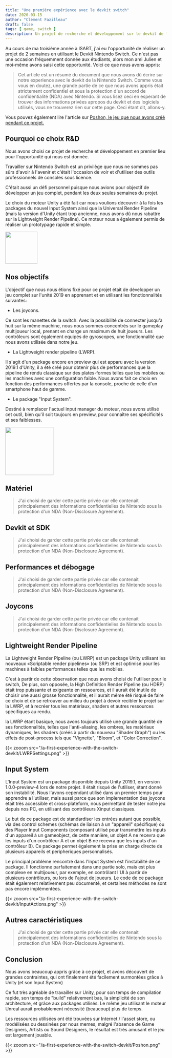 ```yaml
---
title: "Une première expérience avec le devkit switch"
date: 2020-03-15
author: "Clément Fazilleau"
draft: false
tags: [ game, switch ]
description: Un projet de recherche et développement sur le devkit de la switch.
---
```


Au cours de ma troisième année à ISART, j'ai eu l'opportunité de réaliser un projet de 2 semaines en utilisant le Devkit Nintendo Switch. Ce n'est pas une occasion fréquemment donnée aux étudiants, alors mon ami Julien et moi-même avons saisi cette opportunité. Voici ce que nous avons appris:

> Cet article est un résumé du document que nous avons dû écrire sur notre experience avec le devkit de la Nintendo Switch. Comme vous vous en doutez, une grande partie de ce que nous avons appris était strictement confidentiel et sous la protection d'un accord de confidentialité (NDA) avec Nintendo. Si vous lisez ceci en esperant de trouver des informations privées apropos du devkit et des logiciels utilisés, vous ne trouverez rien sur cette page. Ceci étant dit, allons-y.

Vous pouvez également lire l'article sur [Poshon, le jeu que nous avons créé pendant ce projet.](/posts/poshon)

## Pourquoi ce choix R&D

Nous avons choisi ce projet de recherche et développement en premier lieu pour l'opportunité qui nous est donnée.

Travailler sur Nintendo Switch est un privilège que nous ne sommes pas sûrs d'avoir à l'avenir et c'était l'occasion de voir et d'utiliser des outils professionnels de consoles sous licence.

C'était aussi un défi personnel puisque nous avions pour objectif de développer un jeu complet, pendant les deux seules semaines du projet.

Le choix du moteur Unity a été fait car nous voulions découvrir à la fois les packages du nouvel Input System ainsi que la Universal Render Pipeline (mais la version d'Unity étant trop ancienne, nous avons dû nous rabattre sur la Lightweight Render Pipeline). Ce moteur nous a également permis de réaliser un prototypage rapide et simple.

<img style = "height: 100px; margin: auto;" src = "https://upload.wikimedia.org/wikipedia/commons/thumb/1/19/Unity_Technologies_logo.svg/1280px-Unity_Technologies_logo.svg.png"> </img>

## Nos objectifs

L'objectif que nous nous étions fixé pour ce projet était de développer un jeu complet sur l'unité 2019 en apprenant et en utilisant les fonctionnalités suivantes:

- Les joycons.

Ce sont les manettes de la switch. Avec la possibilité de connecter jusqu'à huit sur la même machine, nous nous sommes concentrés sur le gameplay multijoueur local, prenant en charge un maximum de huit joueurs. Les contrôleurs sont également equipés de gyroscopes, une fonctionnalité que nous avons utilisée dans notre jeu.

- La Lightweight render pipeline (LWRP).

Il s'agit d'un package encore en preview qui est apparu avec la version 2019.1 d'Unity, il a été créé pour obtenir plus de performances que la pipeline de rendu classique sur des plates-formes telles que les mobiles ou les machines avec une configuration faible. Nous avons fait ce choix en fonction des performances offertes par la console, proche de celle d'un smartphone haut de gamme.

- Le package "Input System".

Destiné à remplacer l'actuel input manager du moteur, nous avons utilisé cet outil, bien qu'il soit toujours en preview, pour connaître ses spécificités et ses faiblesses.

<img style = "height: 150px; margin: auto;" src = "https://upload.wikimedia.org/wikipedia/commons/thumb/5/5d/Nintendo_Switch_Logo.svg/800px-Nintendo_Switch_Logo.svg.png"> </img>

## Matériel

> J'ai choisi de garder cette partie privée car elle contenait principalement des informations confidentielles de Nintendo sous la protection d'un NDA (Non-Disclosure Agreement).

## Devkit et SDK

> J'ai choisi de garder cette partie privée car elle contenait principalement des informations confidentielles de Nintendo sous la protection d'un NDA (Non-Disclosure Agreement).

## Performances et débogage

> J'ai choisi de garder cette partie privée car elle contenait principalement des informations confidentielles de Nintendo sous la protection d'un NDA (Non-Disclosure Agreement).

## Joycons

> J'ai choisi de garder cette partie privée car elle contenait principalement des informations confidentielles de Nintendo sous la protection d'un NDA (Non-Disclosure Agreement).

## Lightweight Render Pipeline

La Lightweight Render Pipeline (ou LWRP) est un package Unity utilisant les nouveaux «Scriptable render pipelines» (ou SRP) et est optimisé pour les machines à faibles performances telles que les mobiles.

C'est à partir de cette observation que nous avons choisi de l'utiliser pour le switch, De plus, son opposée, la High Definition Render Pipeline (ou HDRP) était trop puissante et exigeante en ressources, et il aurait été inutile de choisir une aussi grosse fonctionnalité, et il aurait même été risqué de faire ce choix et de se retrouver au milieu du projet à devoir recibler le projet sur la LWRP, et à recréer tous les matériaux, shaders et autres ressources spécifiques au rendu.

la LWRP étant basique, nous avons toujours utilisé une grande quantité de ses fonctionnalités, telles que l'anti-aliasing, les ombres, les matériaux dynamiques, les shaders (créés à partir du nouveau "Shader Graph") ou les effets de post-process tels que "Vignette", "Bloom", et "Color Correction".

{{< zooom src="/a-first-experience-with-the-switch-devkit/LWRPSettings.png" >}}

## Input System

L'Input System est un package disponible depuis Unity 2019.1, en version 1.0.0-preview-4 lors de notre projet. Il était risqué de l'utiliser, étant donné son instabilité. Nous l'avons cependant utilisé dans un premier temps pour apprendre a l'utiliser, mais aussi parce que son implementation des joycons était très accessible et cross-plateform, nous permettant de tester notre jeu depuis nos PC, en utilisant des contrôleurs Xinput classiques.

Le but de ce package est de standardiser les entrées autant que possible, via des control schemes (schémas de liaison à un "appareil" spécifique) ou des Player Input Components (composant utilisé pour transmettre les inputs d'un appareil à un gameobject, de cette manière, un objet A ne recevra que les inputs d'un contrôleur A et un objet B ne recevra que les inputs d'un contrôleur B). Ce package permet également la prise en charge directe de plusieurs appareils et peripheriques personnalisés.

Le principal problème rencontré dans l'Input System est l'instabilité de ce package. Il fonctionne parfaitement dans une partie solo, mais est plus complexe en multijoueur, par exemple, en contrôlant l'UI à partir de plusieurs contrôleurs, ou lors de l'ajout de joueurs. Le code de ce package était également relativement peu documenté, et certaines méthodes ne sont pas encore implémentées.

{{< zooom src="/a-first-experience-with-the-switch-devkit/InputActions.png" >}}

## Autres caractéristiques

> J'ai choisi de garder cette partie privée car elle contenait principalement des informations confidentielles de Nintendo sous la protection d'un NDA (Non-Disclosure Agreement).

## Conclusion

Nous avons beaucoup appris grâce à ce projet, et avons découvert de grandes contraintes, qui ont finalement été facilement surmontées grâce à Unity (et son Input System)

Ce fut très agréable de travailler sur Unity, pour son temps de compilation rapide, son temps de "build" relativement bas, la simplicité de son architecture, et grâce aux packages utilisés. Le même jeu utilisant le moteur Unreal aurait ~~probablement~~ nécessité (beaucoup) plus de temps.

Les ressources utilisées ont été trouvées sur Internet / l'asset store, ou modélisées ou dessinées par nous memes, malgré l'absence de Game Designers, Artists ou Sound Designers, le résultat est très amusant et le jeu est largement jouable.

{{< zooom src="/a-first-experience-with-the-switch-devkit/Poshon.png" >}}

